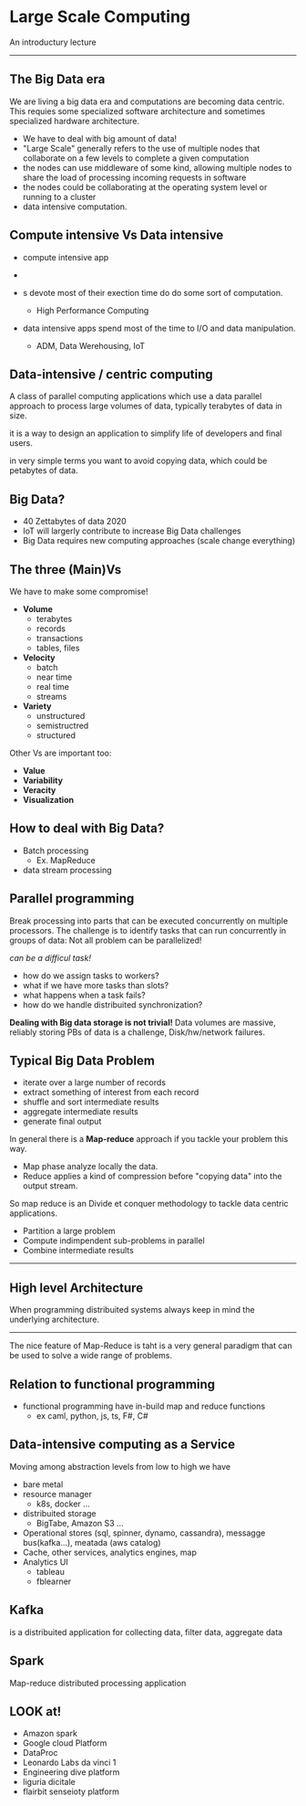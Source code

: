 # Large Scale Computing

An introductury lecture 

---

## The Big Data era

We are living a big data era and computations are becoming data centric. This requies some specialized software architecture and sometimes specialized hardware architecture.

- We have to deal with big amount of data!
- "Large Scale" generally refers to the use of multiple nodes that collaborate on a few levels to complete a given computation
- the nodes can use middleware of some kind, allowing multiple nodes to share the load of processing incoming requests in software
- the nodes could be collaborating at the operating system level or running to a cluster
- data intensive computation.

## Compute intensive Vs Data intensive

- compute intensive app
-
- s devote most of their exection time do do some sort of computation.
  - High Performance Computing
  
- data intensive apps spend most of the time to I/O and data manipulation.
  - ADM, Data Werehousing, IoT

## Data-intensive / centric computing

A class of parallel computing applications which use a data parallel approach to process large volumes of data, typically terabytes of data in size.

it is a way to design an application to simplify life of developers and final users.

in very simple terms you want to avoid copying data, which could be petabytes of data.

## Big Data?

- 40 Zettabytes of data 2020
- IoT will largerly contribute to increase Big Data challenges
- Big Data requires new computing approaches (scale change everything)

## The three (Main)Vs

We have to make some compromise!

- **Volume**
  - terabytes
  - records
  - transactions
  - tables, files
- **Velocity**
  - batch
  - near time
  - real time
  - streams
- **Variety**
  - unstructured
  - semistructred
  - structured
  
Other Vs are important too:

- **Value**
- **Variability**
- **Veracity**
- **Visualization**

## How to deal with Big Data?

- Batch processing
  - Ex. MapReduce
- data stream processing

## Parallel programming

Break processing into parts that can be executed concurrently on multiple processors. The challenge is to identify tasks that can run concurrently in groups of data: Not all problem can be parallelized!

*can be a difficul task!*

- how do we assign tasks to workers?
- what if we have more tasks than slots?
- what happens when a task fails?
- how do we handle distribuited synchronization?
  
**Dealing with Big data storage is not trivial!** Data volumes are massive, reliably storing PBs of data is a challenge, Disk/hw/network failures.

## Typical Big Data Problem

- iterate over a large number of records
- extract something of interest from each record
- shuffle and sort intermediate results
- aggregate intermediate results
- generate final output

In general there is a **Map-reduce** approach if you tackle your problem this way.

- Map phase analyze locally the data.
- Reduce applies a kind of compression before "copying data" into the output stream.

So map reduce is an Divide et conquer methodology to tackle data centric applications.

- Partition a large problem
- Compute indimpendent sub-problems in parallel
- Combine intermediate results

---

## High level Architecture

When programming distribuited systems always keep in mind the underlying architecture.

---

The nice feature of Map-Reduce is taht is a very general paradigm that can be used to solve a wide range of problems.

## Relation to functional programming

- functional programming have in-build map and reduce functions
  - ex caml, python, js, ts, F#, C#

## Data-intensive computing as a Service

Moving among abstraction levels from low to high we have

- bare metal
- resource manager
  - k8s, docker ...
- distribuited storage
  - BigTabe, Amazon S3 ...
- Operational stores (sql, spinner, dynamo, cassandra), messagge bus(kafka...), meatada (aws catalog)
- Cache, other services, analytics engines, map
- Analytics UI
  - tableau
  - fblearner

## Kafka

is a distribuited application for collecting data, filter data, aggregate data

## Spark 

Map-reduce distributed processing application 

## LOOK at!

- Amazon spark
- Google cloud Platform
- DataProc
- Leonardo Labs da vinci 1
- Engineering dive platform
- liguria dicitale
- flairbit senseioty platform

